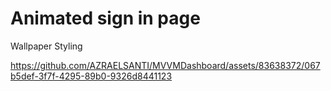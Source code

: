 # Animated sign in page

Wallpaper Styling 


https://github.com/AZRAELSANTI/MVVMDashboard/assets/83638372/067b5def-3f7f-4295-89b0-9326d8441123
